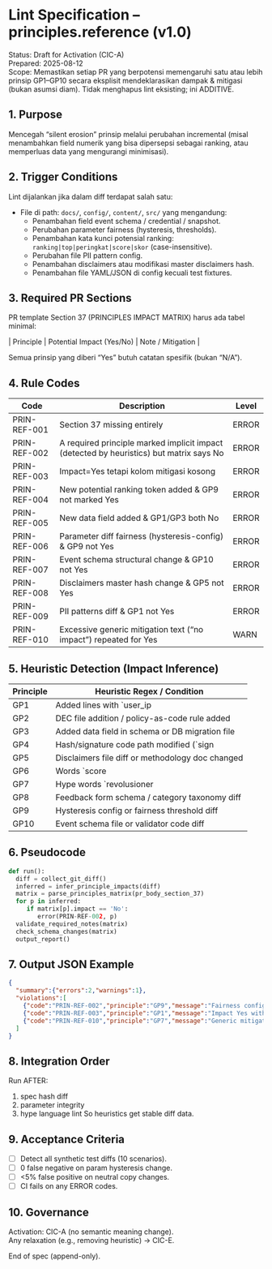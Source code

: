 # Lint Specification – principles.reference (v1.0)
Status: Draft for Activation (CIC-A)  
Prepared: 2025-08-12  
Scope: Memastikan setiap PR yang berpotensi memengaruhi satu atau lebih prinsip GP1–GP10 secara eksplisit mendeklarasikan dampak & mitigasi (bukan asumsi diam). Tidak menghapus lint eksisting; ini ADDITIVE.

## 1. Purpose
Mencegah “silent erosion” prinsip melalui perubahan incremental (misal menambahkan field numerik yang bisa dipersepsi sebagai ranking, atau memperluas data yang mengurangi minimisasi).

## 2. Trigger Conditions
Lint dijalankan jika dalam diff terdapat salah satu:
- File di path: `docs/`, `config/`, `content/`, `src/` yang mengandung:
  - Penambahan field event schema / credential / snapshot.
  - Perubahan parameter fairness (hysteresis, thresholds).
  - Penambahan kata kunci potensial ranking: `ranking|top|peringkat|score|skor` (case-insensitive).
  - Perubahan file PII pattern config.
  - Penambahan disclaimers atau modifikasi master disclaimers hash.
  - Penambahan file YAML/JSON di config kecuali test fixtures.

## 3. Required PR Sections
PR template Section 37 (PRINCIPLES IMPACT MATRIX) harus ada tabel minimal:

| Principle | Potential Impact (Yes/No) | Note / Mitigation |

Semua prinsip yang diberi “Yes” butuh catatan spesifik (bukan “N/A”).

## 4. Rule Codes
| Code | Description | Level |
|------|-------------|-------|
| PRIN-REF-001 | Section 37 missing entirely | ERROR |
| PRIN-REF-002 | A required principle marked implicit impact (detected by heuristics) but matrix says No | ERROR |
| PRIN-REF-003 | Impact=Yes tetapi kolom mitigasi kosong | ERROR |
| PRIN-REF-004 | New potential ranking token added & GP9 not marked Yes | ERROR |
| PRIN-REF-005 | New data field added & GP1/GP3 both No | ERROR |
| PRIN-REF-006 | Parameter diff fairness (hysteresis-config) & GP9 not Yes | ERROR |
| PRIN-REF-007 | Event schema structural change & GP10 not Yes | ERROR |
| PRIN-REF-008 | Disclaimers master hash change & GP5 not Yes | ERROR |
| PRIN-REF-009 | PII patterns diff & GP1 not Yes | ERROR |
| PRIN-REF-010 | Excessive generic mitigation text (“no impact”) repeated for Yes | WARN |

## 5. Heuristic Detection (Impact Inference)
| Principle | Heuristic Regex / Condition |
|-----------|-----------------------------|
| GP1 | Added lines with `user_ip|email|phone|address|lat|lng` or config PII |
| GP2 | DEC file addition / policy-as-code rule added |
| GP3 | Added data field in schema or DB migration file |
| GP4 | Hash/signature code path modified (`sign|hash|canonical`) |
| GP5 | Disclaimers file diff or methodology doc changed |
| GP6 | Words `score|skor|peringkat|rank|rating` removed/added near fairness text |
| GP7 | Hype words `revolusioner|terbaik|super|unggul` added |
| GP8 | Feedback form schema / category taxonomy diff |
| GP9 | Hysteresis config or fairness threshold diff |
| GP10 | Event schema file or validator code diff |

## 6. Pseudocode
```python
def run():
  diff = collect_git_diff()
  inferred = infer_principle_impacts(diff)
  matrix = parse_principles_matrix(pr_body_section_37)
  for p in inferred:
     if matrix[p].impact == 'No':
        error(PRIN-REF-002, p)
  validate_required_notes(matrix)
  check_schema_changes(matrix)
  output_report()
```

## 7. Output JSON Example
```json
{
  "summary":{"errors":2,"warnings":1},
  "violations":[
    {"code":"PRIN-REF-002","principle":"GP9","message":"Fairness config changed but GP9 marked No"},
    {"code":"PRIN-REF-003","principle":"GP1","message":"Impact Yes without mitigation note"},
    {"code":"PRIN-REF-010","principle":"GP7","message":"Generic mitigation text"}
  ]
}
```

## 8. Integration Order
Run AFTER:
1. spec hash diff
2. parameter integrity
3. hype language lint
So heuristics get stable diff data.

## 9. Acceptance Criteria
- [ ] Detect all synthetic test diffs (10 scenarios).
- [ ] 0 false negative on param hysteresis change.
- [ ] <5% false positive on neutral copy changes.
- [ ] CI fails on any ERROR codes.

## 10. Governance
Activation: CIC-A (no semantic meaning change).  
Any relaxation (e.g., removing heuristic) → CIC-E.

End of spec (append-only).